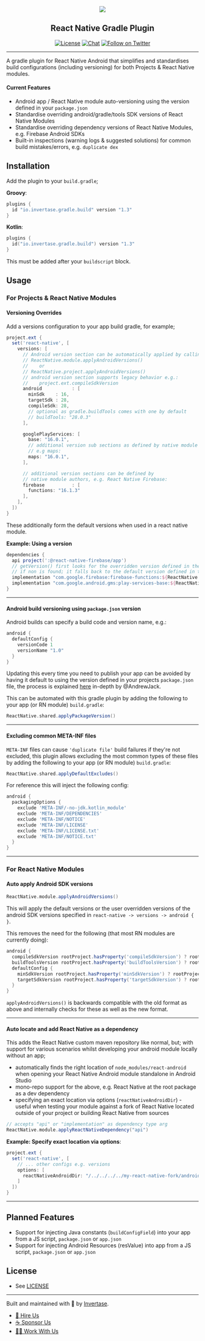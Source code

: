 <p align="center">
  <a href="https://invertase.io">
    <img src="https://static.invertase.io/assets/invertase-logo-small.png"><br/>
  </a>
  <h2 align="center">React Native Gradle Plugin</h2>
</p>

<p align="center">
  <a href="/LICENSE"><img src="https://img.shields.io/npm/l/@invertase/puppeteer-pool.svg?style=flat-square" alt="License"></a>
  <a href="https://discord.gg/C9aK28N"><img src="https://img.shields.io/discord/295953187817521152.svg?logo=discord&style=flat-square&colorA=7289da&label=discord" alt="Chat"></a>
  <a href="https://twitter.com/invertaseio"><img src="https://img.shields.io/twitter/follow/invertaseio.svg?style=social&label=Follow" alt="Follow on Twitter"></a>
</p>

----

A gradle plugin for React Native Android that simplifies and standardises build configurations (including versioning) for both Projects & React Native modules.

#### Current Features

 - Android app / React Native module auto-versioning using the version defined in your `package.json`
 - Standardise overriding android/gradle/tools SDK versions of React Native Modules
 - Standardise overriding dependency versions of React Native Modules, e.g. Firebase Android SDKs
 - Built-in inspections (warning logs & suggested solutions) for common build mistakes/errors, e.g. `duplicate dex`

## Installation

Add the plugin to your `build.gradle`;

**Groovy**:
```groovy
plugins {
  id "io.invertase.gradle.build" version "1.3"
}
```

**Kotlin**:
```kotlin
plugins {
  id("io.invertase.gradle.build") version "1.3"
}
```

This must be added after your `buildscript` block.

## Usage

### For Projects & React Native Modules

#### Versioning Overrides

Add a versions configuration to your app build gradle, for example; 

```groovy
project.ext {
  set('react-native', [
    versions: [
      // Android version section can be automatically applied by calling 
      // ReactNative.module.applyAndroidVersions()
      //    or
      // ReactNative.project.applyAndroidVersions()
      // android version section supports legacy behavior e.g.:
      //    project.ext.compileSdkVersion
      android           : [
        minSdk    : 16,
        targetSdk : 28,
        compileSdk: 28,
        // optional as gradle.buildTools comes with one by default
        // buildTools: "28.0.3"
      ],

      googlePlayServices: [
        base: "16.0.1",
        // additional version sub sections as defined by native module authors
        // e.g maps:
        maps: "16.0.1",
      ],

      // additional version sections can be defined by
      // native module authors, e.g. React Native Firebase:
      firebase          : [
        functions: "16.1.3"
      ],
    ],
  ])
}
```

These additionally form the default versions when used in a react native module. 

**Example: Using a version**

```groovy
dependencies {
  api project(':@react-native-firebase/app')
  // getVersion() first looks for the overridden version defined in the consumers project
  // if non is found; it falls back to the default version defined in the React Native modules' build.gradle, as above
  implementation "com.google.firebase:firebase-functions:${ReactNative.ext.getVersion("firebase", "functions")}"
  implementation "com.google.android.gms:play-services-base:${ReactNative.ext.getVersion("googlePlayServices", "base")}"
}
```

---

#### Android build versioning using `package.json` version

Android builds can specify a build code and version name, e.g.:

```groovy
android {
  defaultConfig {
    versionCode 1
    versionName "1.0"
  }
}
```

Updating this every time you need to publish your app can be avoided by having it default to using the 
version defined in your projects `package.json` file, the process is explained [here](https://medium.com/@andr3wjack/versioning-react-native-apps-407469707661) 
in-depth by @AndrewJack.

This can be automated with this gradle plugin by adding the following to your app (or RN module) `build.gradle`:

```groovy
ReactNative.shared.applyPackageVersion()
```

---

#### Excluding common META-INF files

`META-INF` files can cause `'duplicate file'` build failures if they're not excluded, this plugin allows excluding the 
most common types of these files by adding  the following to your app (or RN module) `build.gradle`:  


```groovy
ReactNative.shared.applyDefaultExcludes()
```

For reference this will inject the following config:

```groovy
android {
  packagingOptions {
    exclude 'META-INF/-no-jdk.kotlin_module'
    exclude 'META-INF/DEPENDENCIES'
    exclude 'META-INF/NOTICE'
    exclude 'META-INF/LICENSE'
    exclude 'META-INF/LICENSE.txt'
    exclude 'META-INF/NOTICE.txt'
  }
}
```

---

### For React Native Modules

#### Auto apply Android SDK versions

```groovy
ReactNative.module.applyAndroidVersions()
```

This will apply the default versions or the user overridden versions of the android SDK versions specified in `react-native -> versions -> android { }`.

This removes the need for the following (that most RN modules are currently doing):

```groovy
android {
  compileSdkVersion rootProject.hasProperty('compileSdkVersion') ? rootProject.compileSdkVersion : DEFAULT_COMPILE_SDK_VERSION
  buildToolsVersion rootProject.hasProperty('buildToolsVersion') ? rootProject.buildToolsVersion : DEFAULT_BUILD_TOOLS_VERSION
  defaultConfig {
    minSdkVersion rootProject.hasProperty('minSdkVersion') ? rootProject.minSdkVersion : DEFAULT_MIN_SDK_VERSION
    targetSdkVersion rootProject.hasProperty('targetSdkVersion') ? rootProject.targetSdkVersion : DEFAULT_TARGET_SDK_VERSION
  }
}
```

`applyAndroidVersions()` is backwards compatible with the old format as above and internally checks for these as well as the new format.

---

#### Auto locate and add React Native as a dependency

This adds the React Native custom maven repository like normal, but; with support for various scenarios whilst developing your android module locally without an app;

 - automatically finds the right location of `node_modules/react-android` when opening your React Native Android module standalone in Android Studio
 - mono-repo support for the above, e.g. React Native at the root package as a dev dependency
 - specifying an exact location via options (`reactNativeAndroidDir`) - useful when testing your module against a fork of React Native located outside of your project or building React Native from sources

```groovy
// accepts "api" or "implementation" as dependency type arg
ReactNative.module.applyReactNativeDependency("api")
```

**Example: Specify exact location via options**:

```groovy
project.ext {
  set('react-native', [
    // ... other configs e.g. versions
    options: [
      reactNativeAndroidDir: "/../../../../my-react-native-fork/android"
    ]
  ])
}
```

---

## Planned Features

 - Support for injecting Java constants (`buildConfigField`) into your app from a JS script, `package.json` or `app.json`
 - Support for injecting Android Resources (resValue) into app from a JS script, `package.json` or `app.json`


## License

- See [LICENSE](/LICENSE)

----

Built and maintained with 💛 by [Invertase](https://invertase.io). 

- [💼 Hire Us](https://invertase.io/hire-us)
- [☕️ Sponsor Us](https://opencollective.com/react-native-firebase)
- [👩‍💻 Work With Us](https://invertase.io/jobs)

